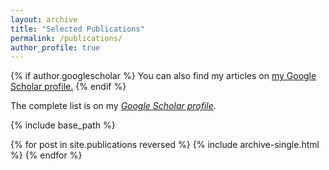 ```yaml
---
layout: archive
title: "Selected Publications"
permalink: /publications/
author_profile: true
---
```


{% if author.googlescholar %}
  You can also find my articles on <u><a href="{{author.googlescholar}}">my Google Scholar profile</a>.</u>
{% endif %}

The complete list is on my *[Google Scholar profile](https://scholar.google.com/citations?user=0OkYBPQAAAAJ&hl=en&authuser=1)*.

{% include base_path %}

<style>
ol.example li::before{content: '\['counter(num)'\]';}
<ol reversed=1>
    <li>小米手机</li>
    <li>华为手机</li>
    <li>魅族手机</li>
</ol>
</style>

{% for post in site.publications reversed %}
  {% include archive-single.html %}
{% endfor %}
